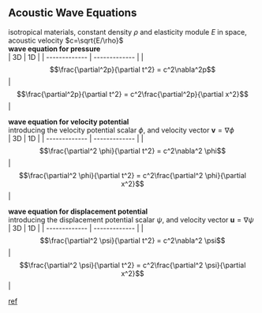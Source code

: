 ## Acoustic Wave Equations
isotropical materials, constant density $\rho$ and elasticity module $E$ in space, acoustic velocity $c=\sqrt{E/\rho}$ <br/>
**wave equation for pressure** <br/>
| 3D | 1D |
| ------------- | ------------- |
| $$\frac{\partial^2p}{\partial t^2} = c^2\nabla^2p$$ | $$\frac{\partial^2p}{\partial t^2} = c^2\frac{\partial^2p}{\partial x^2}$$ |

**wave equation for velocity potential** <br/>
introducing the velocity potential scalar $\phi$, and velocity vector $\boldsymbol{v}=\nabla \phi$ <br/>
| 3D | 1D |
| ------------- | ------------- |
| $$\frac{\partial^2 \phi}{\partial t^2} = c^2\nabla^2 \phi$$ | $$\frac{\partial^2 \phi}{\partial t^2} = c^2\frac{\partial^2 \phi}{\partial x^2}$$ |

**wave equation for displacement potential** <br/>
introducing the displacement potential scalar $\psi$, and velocity vector $\boldsymbol{u}=\nabla \psi$ <br/>
| 3D | 1D |
| ------------- | ------------- |
| $$\frac{\partial^2 \psi}{\partial t^2} = c^2\nabla^2 \psi$$ | $$\frac{\partial^2 \psi}{\partial t^2} = c^2\frac{\partial^2 \psi}{\partial x^2}$$ |

[ ref ](https://edisciplinas.usp.br/pluginfile.php/4983673/mod_resource/content/0/Fundamentals%20of%20Acoustics%204ed-Cap5.pdf) <br/>
